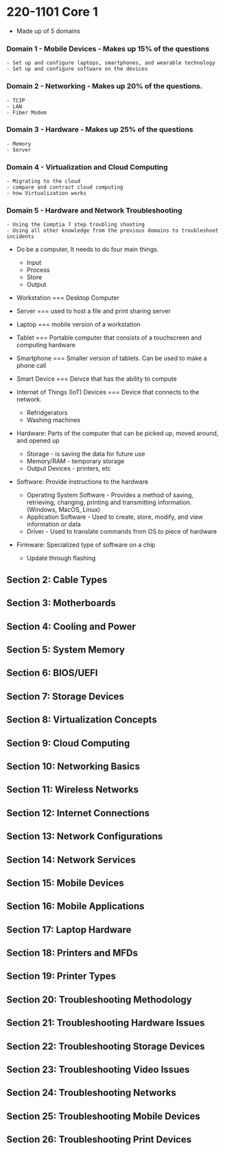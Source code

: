 # 220-1101 Core 1

- Made up of 5 domains

### Domain 1 - Mobile Devices - Makes up 15% of the questions
    - Set up and configure laptops, smartphones, and wearable technology
    - Set up and configure software on the devices
### Domain 2 - Networking - Makes up 20% of the questions. 
    - TCIP
    - LAN
    - Fiber Modem
### Domain 3 - Hardware - Makes up 25% of the questions
    - Memory
    - Server

### Domain 4 - Virtualization and Cloud Computing
    - Migrating to the cloud
    - compare and contract cloud computing
    - how Virtualization works

### Domain 5 - Hardware and Network Troubleshooting
    - Using the Comptia 7 step troubling shooting
    - Using all other knowledge from the previous domains to troubleshoot incidents


- Do be a computer, It needs to do four main things. 
    - Input
    - Process
    - Store
    - Output

- Workstation === Desktop Computer
- Server === used to host a file and print sharing server
- Laptop === mobile version of a workstation
- Tablet === Portable computer that consists of a touchscreen and computing hardware
- Smartphone === Smaller version of tablets. Can be used to make a phone call
- Smart Device === Deivce that has the ability to compute
- Internet of Things (IoT) Devices === Device that connects to the network.
    - Refridgerators
    - Washing machines


- Hardware: Parts of the computer that can be picked up, moved around, and opened up
    - Storage - is saving the data for future use
    - Memory/RAM - temporary storage
    - Output Devices - printers, etc

- Software: Provide instructions to the hardware
    - Operating System Software - Provides a method of saving, retrieving, changing, printing and transmitting information. (Windows, MacOS, Linux)
    - Application Software - Used to create, store, modify, and view information or data
    - Driver - Used to translate commands from OS to piece of hardware

- Firmware: Specialized type of software on a chip
    - Update through flashing

## Section 2: Cable Types
## Section 3: Motherboards
## Section 4: Cooling and Power
## Section 5: System Memory
## Section 6: BIOS/UEFI
## Section 7: Storage Devices
## Section 8: Virtualization Concepts
## Section 9: Cloud Computing
## Section 10: Networking Basics
## Section 11: Wireless Networks
## Section 12: Internet Connections
## Section 13: Network Configurations
## Section 14: Network Services
## Section 15: Mobile Devices
## Section 16: Mobile Applications
## Section 17: Laptop Hardware
## Section 18: Printers and MFDs
## Section 19: Printer Types
## Section 20: Troubleshooting Methodology
## Section 21: Troubleshooting Hardware Issues
## Section 22: Troubleshooting Storage Devices
## Section 23: Troubleshooting Video Issues
## Section 24: Troubleshooting Networks
## Section 25: Troubleshooting Mobile Devices
## Section 26: Troubleshooting Print Devices